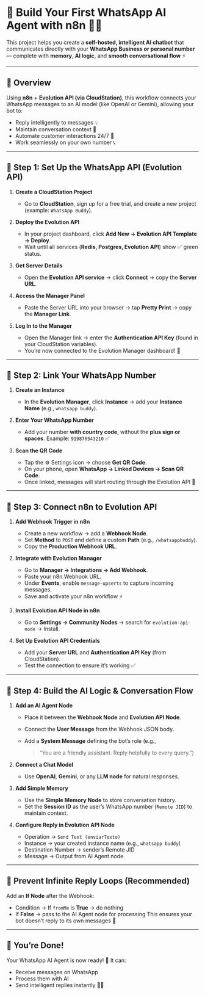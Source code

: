 # 📱 Build Your First WhatsApp AI Agent with n8n 🤖💬

This project helps you create a **self-hosted, intelligent AI chatbot** that communicates directly with your **WhatsApp Business or personal number** — complete with **memory**, **AI logic**, and **smooth conversational flow** ⚡

---

## 🚀 Overview

Using **n8n** + **Evolution API (via CloudStation)**, this workflow connects your WhatsApp messages to an AI model (like OpenAI or Gemini), allowing your bot to:

- Reply intelligently to messages 💡
- Maintain conversation context 🧠
- Automate customer interactions 24/7 🌙
- Work seamlessly on your own number 📞

---

## 🧩 Step 1: Set Up the WhatsApp API (Evolution API)

1. **Create a CloudStation Project**

   - Go to **CloudStation**, sign up for a free trial, and create a new project (example: `WhatsApp Buddy`).

2. **Deploy the Evolution API**

   - In your project dashboard, click **Add New → Evolution API Template → Deploy**.
   - Wait until all services (**Redis, Postgres, Evolution API**) show ✅ green status.

3. **Get Server Details**

   - Open the **Evolution API service** → click **Connect** → copy the **Server URL**.

4. **Access the Manager Panel**

   - Paste the Server URL into your browser → tap **Pretty Print** → copy the **Manager Link**.

5. **Log In to the Manager**

   - Open the Manager link → enter the **Authentication API Key** (found in your CloudStation variables).
   - You’re now connected to the Evolution Manager dashboard! 🎉

---

## 📲 Step 2: Link Your WhatsApp Number

1. **Create an Instance**

   - In the **Evolution Manager**, click **Instance** → add your **Instance Name** (e.g., `whatsapp buddy`).

2. **Enter Your WhatsApp Number**

   - Add your number **with country code**, without the **plus sign or spaces**.
     Example: `919876543210` ✅

3. **Scan the QR Code**

   - Tap the ⚙️ Settings icon → choose **Get QR Code**.
   - On your phone, open **WhatsApp → Linked Devices → Scan QR Code**.
   - Once linked, messages will start routing through the Evolution API 💬

---

## 🔗 Step 3: Connect n8n to Evolution API

1. **Add Webhook Trigger in n8n**

   - Create a new workflow → add a **Webhook Node**.
   - Set **Method** to `POST` and define a custom **Path** (e.g., `/whatsappbuddy`).
   - Copy the **Production Webhook URL**.

2. **Integrate with Evolution Manager**

   - Go to **Manager → Integrations → Add Webhook**.
   - Paste your n8n Webhook URL.
   - Under **Events**, enable `message-upserts` to capture incoming messages.
   - Save and activate your n8n workflow ⚡

3. **Install Evolution API Node in n8n**

   - Go to **Settings → Community Nodes** → search for `evolution-api-node` → Install.

4. **Set Up Evolution API Credentials**

   - Add your **Server URL** and **Authentication API Key** (from CloudStation).
   - Test the connection to ensure it’s working ✅

---

## 🧠 Step 4: Build the AI Logic & Conversation Flow

1. **Add an AI Agent Node**

   - Place it between the **Webhook Node** and **Evolution API Node**.
   - Connect the **User Message** from the Webhook JSON body.
   - Add a **System Message** defining the bot’s role (e.g.,

     > “You are a friendly assistant. Reply helpfully to every query.”)

2. **Connect a Chat Model**

   - Use **OpenAI**, **Gemini**, or any **LLM node** for natural responses.

3. **Add Simple Memory**

   - Use the **Simple Memory Node** to store conversation history.
   - Set the **Session ID** as the user’s WhatsApp number (`Remote JID`) to maintain context.

4. **Configure Reply in Evolution API Node**

   - Operation → `Send Text (enviarTexto)`
   - Instance → your created instance name (e.g., `whatsapp buddy`)
   - Destination Number → sender’s Remote JID
   - Message → Output from AI Agent node

---

## 🛑 Prevent Infinite Reply Loops (Recommended)

Add an **If Node** after the Webhook:

- Condition → If `fromMe` is **True** → do nothing
- If **False** → pass to the AI Agent node for processing
  This ensures your bot doesn’t reply to its own messages 🔄

---

## 🎉 You’re Done!

Your WhatsApp AI Agent is now ready! 🚀
It can:

- Receive messages on WhatsApp
- Process them with AI
- Send intelligent replies instantly 💬🤖


